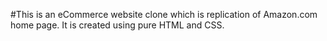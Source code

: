 #This is an eCommerce website clone which is replication of Amazon.com home page. It is created using pure HTML and CSS.